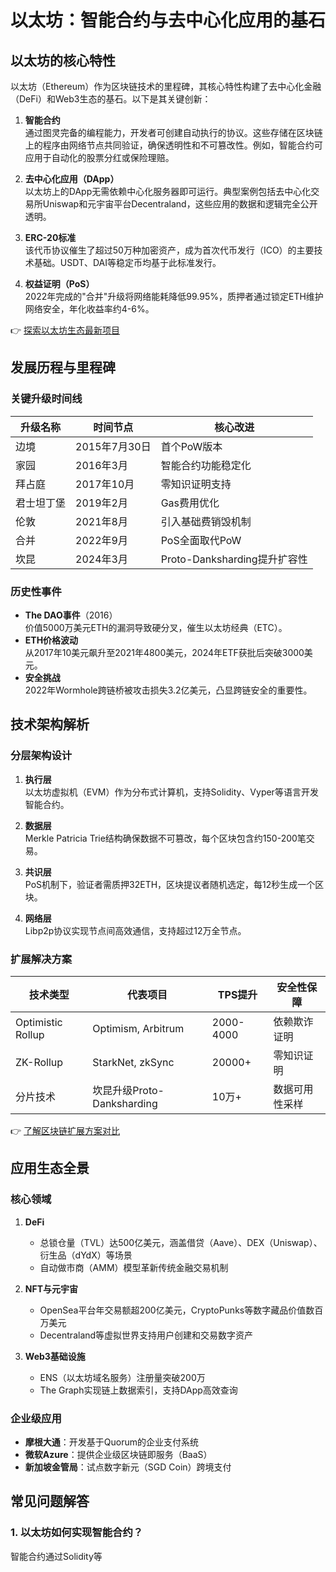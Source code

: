 # 以太坊：智能合约与去中心化应用的基石

## 以太坊的核心特性

以太坊（Ethereum）作为区块链技术的里程碑，其核心特性构建了去中心化金融（DeFi）和Web3生态的基石。以下是其关键创新：

1. **智能合约**  
   通过图灵完备的编程能力，开发者可创建自动执行的协议。这些存储在区块链上的程序由网络节点共同验证，确保透明性和不可篡改性。例如，智能合约可应用于自动化的股票分红或保险理赔。

2. **去中心化应用（DApp）**  
   以太坊上的DApp无需依赖中心化服务器即可运行。典型案例包括去中心化交易所Uniswap和元宇宙平台Decentraland，这些应用的数据和逻辑完全公开透明。

3. **ERC-20标准**  
   该代币协议催生了超过50万种加密资产，成为首次代币发行（ICO）的主要技术基础。USDT、DAI等稳定币均基于此标准发行。

4. **权益证明（PoS）**  
   2022年完成的"合并"升级将网络能耗降低99.95%，质押者通过锁定ETH维护网络安全，年化收益率约4-6%。

👉 [探索以太坊生态最新项目](https://bit.ly/okx_welcome)

## 发展历程与里程碑

### 关键升级时间线
| 升级名称   | 时间节点       | 核心改进                     |
|------------|----------------|------------------------------|
| 边境       | 2015年7月30日  | 首个PoW版本                 |
| 家园       | 2016年3月      | 智能合约功能稳定化           |
| 拜占庭     | 2017年10月     | 零知识证明支持               |
| 君士坦丁堡 | 2019年2月      | Gas费用优化                  |
| 伦敦       | 2021年8月      | 引入基础费销毁机制           |
| 合并       | 2022年9月      | PoS全面取代PoW               |
| 坎昆       | 2024年3月      | Proto-Danksharding提升扩容性  |

### 历史性事件
- **The DAO事件**（2016）  
  价值5000万美元ETH的漏洞导致硬分叉，催生以太坊经典（ETC）。
- **ETH价格波动**  
  从2017年10美元飙升至2021年4800美元，2024年ETF获批后突破3000美元。
- **安全挑战**  
  2022年Wormhole跨链桥被攻击损失3.2亿美元，凸显跨链安全的重要性。

## 技术架构解析

### 分层架构设计
1. **执行层**  
   以太坊虚拟机（EVM）作为分布式计算机，支持Solidity、Vyper等语言开发智能合约。

2. **数据层**  
   Merkle Patricia Trie结构确保数据不可篡改，每个区块包含约150-200笔交易。

3. **共识层**  
   PoS机制下，验证者需质押32ETH，区块提议者随机选定，每12秒生成一个区块。

4. **网络层**  
   Libp2p协议实现节点间高效通信，支持超过12万全节点。

### 扩展解决方案
| 技术类型      | 代表项目           | TPS提升 | 安全性保障          |
|---------------|--------------------|---------|---------------------|
| Optimistic Rollup | Optimism, Arbitrum | 2000-4000 | 依赖欺诈证明        |
| ZK-Rollup       | StarkNet, zkSync   | 20000+   | 零知识证明          |
| 分片技术        | 坎昆升级Proto-Danksharding | 10万+   | 数据可用性采样      |

👉 [了解区块链扩展方案对比](https://bit.ly/okx_welcome)

## 应用生态全景

### 核心领域
1. **DeFi**  
   - 总锁仓量（TVL）达500亿美元，涵盖借贷（Aave）、DEX（Uniswap）、衍生品（dYdX）等场景
   - 自动做市商（AMM）模型革新传统金融交易机制

2. **NFT与元宇宙**  
   - OpenSea平台年交易额超200亿美元，CryptoPunks等数字藏品价值数百万美元
   - Decentraland等虚拟世界支持用户创建和交易数字资产

3. **Web3基础设施**  
   - ENS（以太坊域名服务）注册量突破200万
   - The Graph实现链上数据索引，支持DApp高效查询

### 企业级应用
- **摩根大通**：开发基于Quorum的企业支付系统
- **微软Azure**：提供企业级区块链即服务（BaaS）
- **新加坡金管局**：试点数字新元（SGD Coin）跨境支付

## 常见问题解答

### 1. 以太坊如何实现智能合约？
智能合约通过Solidity等